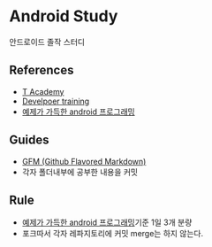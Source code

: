 # Android Study

안드로이드 졸작 스터디

## References
- [T Academy](https://tacademy.sktechx.com/live/player/listOnline.action)
- [Develpoer training](https://developer.android.com/training/index.html)
- [예제가 가득한 android 프로그래밍](http://book.naver.com/bookdb/book_detail.nhn?bid=9586856)

## Guides
- [GFM (Github Flavored Markdown)](https://help.github.com/articles/github-flavored-markdown/)
- 각자 폴더내부에 공부한 내용을 커밋

## Rule
- [예제가 가득한 android 프로그래밍](http://book.naver.com/bookdb/book_detail.nhn?bid=9586856)기준 1일 3개 분량
- 포크따서 각자 레파지토리에 커밋 merge는 하지 않는다.
